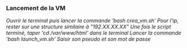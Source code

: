 ### Lancement de la VM
*Ouvrir le terminal puis lancer la commande 'bash crea_vm.sh'*
*Pour l'ip, rester sur une structure similaire à "192.XX.XX.XX"*
*Une fois le script terminé, taper 'cd /var/www/html' dans le terminal*
*Lancer la commande 'bash launch_vm.sh'*
*Saisir son pseudo et son mot de passe*